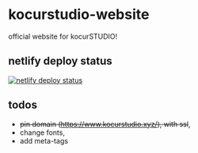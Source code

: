 # kocurstudio-website
official website for kocurSTUDIO!

## netlify deploy status
[![netlify deploy status](https://api.netlify.com/api/v1/badges/d27a29bc-17ea-4482-a9e1-03781b1b12df/deploy-status)](https://app.netlify.com/sites/kocurstudio-website/deploys)

## todos
- ~~pin domain (https://www.kocurstudio.xyz/), with ssl~~,
- change fonts,
- add meta-tags
